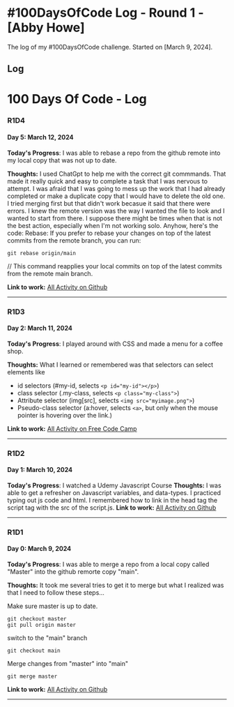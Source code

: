 # #100DaysOfCode Log - Round 1 - [Abby Howe]

The log of my #100DaysOfCode challenge. Started on [March 9, 2024].

## Log

# 100 Days Of Code - Log

### R1D4

#### Day 5: March 12, 2024

<!-- ##### (delete me or comment me out) -->

**Today's Progress**: I was able to rebase a repo from the github remote into my local copy that was not up to date.

**Thoughts:** I used ChatGpt to help me with the correct git commmands. That made it really quick and easy to complete a task that I was nervous to attempt. I was afraid that I was going to mess up the work that I had already completed or make a duplicate copy that I would have to delete the old one. I tried merging first but that didn't work becasue it said that there were errors. I knew the remote version was the way I wanted the file to look and I wanted to start from there. I suppose there might be times when that is not the best action, especially when I'm not working solo. Anyhow, here's the code: Rebase:
If you prefer to rebase your changes on top of the latest commits from the remote branch, you can run:

```
git rebase origin/main
```

// This command reapplies your local commits on top of the latest commits from the remote main branch.

**Link to work:** [All Activity on Github](https://github.com/ahowe442/Javascript-Sandbox/activity)

---

### R1D3

#### Day 2: March 11, 2024

<!-- ##### (delete me or comment me out) -->

**Today's Progress**: I played around with CSS and made a menu for a coffee shop.

**Thoughts:** What I learned or remembered was that selectors can select elements like

- id selectors (#my-id, selects `<p id="my-id"></p>`)
- class selector (.my-class, selects `<p class="my-class">`)
- Attribute selector (img[src], selects `<img src="myimage.png">`)
- Pseudo-class selector (a:hover, selects `<a>`, but only when the mouse pointer is hovering over the link.)

**Link to work:** [All Activity on Free Code Camp](https://www.freecodecamp.org/learn/2022/responsive-web-design/learn-css-colors-by-building-a-set-of-colored-markers/step-41)

---

### R1D2

#### Day 1: March 10, 2024

<!-- ##### (delete me or comment me out) -->

**Today's Progress**: I watched a Udemy Javascript Course
**Thoughts:** I was able to get a refresher on Javascript variables, and data-types.
I practiced typing out js code and html. I remembered how to link in the head tag the script tag with the src of the script.js.
**Link to work:** [All Activity on Github](https://github.com/ahowe442/Javascript-Sandbox/activity)

---

### R1D1

#### Day 0: March 9, 2024

<!-- ##### (delete me or comment me out) -->

**Today's Progress**: I was able to merge a repo from a local copy called "Master" into the github remorte copy "main".

**Thoughts:** It took me several tries to get it to merge but what I realized was that I need to follow these steps...

Make sure master is up to date.

```
git checkout master
git pull origin master
```

switch to the "main" branch

```
git checkout main
```

Merge changes from "master" into "main"

```
git merge master
```

**Link to work:** [All Activity on Github](https://github.com/ahowe442/Javascript-Sandbox/activity)

---
